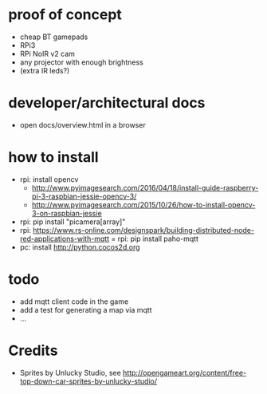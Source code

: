 
# proof of concept
  - cheap BT gamepads
  - RPi3
  - RPi NoIR v2 cam
  - any projector with enough brightness
  - (extra IR leds?)

# developer/architectural docs
  - open docs/overview.html in a browser
  
# how to install
  - rpi: install opencv
    - http://www.pyimagesearch.com/2016/04/18/install-guide-raspberry-pi-3-raspbian-jessie-opencv-3/
    - http://www.pyimagesearch.com/2015/10/26/how-to-install-opencv-3-on-raspbian-jessie
  - rpi: pip install "picamera[array]"
  - rpi: https://www.rs-online.com/designspark/building-distributed-node-red-applications-with-mqtt
  = rpi: pip install paho-mqtt
  - pc: install http://python.cocos2d.org
  
# todo
  - add mqtt client code in the game
  - add a test for generating a map via mqtt
  - ...
  
# Credits
  - Sprites by Unlucky Studio, see http://opengameart.org/content/free-top-down-car-sprites-by-unlucky-studio/
